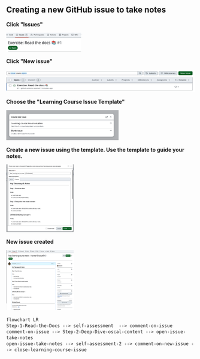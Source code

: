 ## Creating a new GitHub issue to take notes

**Click "Issues"**

<img alt="img.png" height="50" src="img.png" width="200"/> 

**Click "New issue"**

<img alt="img_1.png" height="60" src="img_1.png" width="550"/>

**Choose the "Learning Course Issue Template"**

<img alt="img_2.png" height="80" src="img_2.png" width="300"/>

**Create a new issue using the template. Use the template to guide your notes.**

<img alt="img_3.png" height="180" src="img_3.png" width="180"/>

**New issue created**

<img alt="img_4.png" height="160" src="img_4.png" width="180"/>


```mermaid
flowchart LR
Step-1-Read-the-Docs --> self-assessment  --> comment-on-issue 
comment-on-issue --> Step-2-Deep-Dive-oscal-content --> open-issue-take-notes
open-issue-take-notes --> self-assessment-2 --> comment-on-new-issue --> close-learning-course-issue
```
